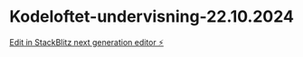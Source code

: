 # Kodeloftet-undervisning-22.10.2024

[Edit in StackBlitz next generation editor ⚡️](https://stackblitz.com/~/github.com/ThomasHovland/Kodeloftet-undervisning-22.10.2024)